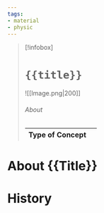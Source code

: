 ```yaml
---
tags:
- material
- physic
---
```

> [!infobox]
> # `{{title}}`
> ![[Image.png|200]]
> ###### About
> | Type of Concept |   |
> | ---- | ---- |

# About {{Title}}



# History
